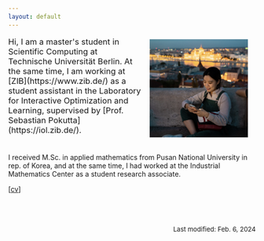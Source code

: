```yaml
---
layout: default
---
```


<div class="lead pretty-links">
<p style="font-size:16.5px"> <img src = "./assets/img/budapest.jpg" align="right" width = "200" height = "200" vspace="5" hspace="16"> Hi, I am a master's student in Scientific Computing at Technische Universität Berlin. At the same time, I am working at [ZIB](https://www.zib.de/) as a student assistant in the Laboratory for Interactive Optimization and Learning, supervised by [Prof. Sebastian Pokutta](https://iol.zib.de/). <br> <br>

I received M.Sc. in applied mathematics from Pusan National University in rep. of Korea, and at the same time, I had worked at the Industrial Mathematics Center as a student research associate.

[[cv](./assets/file/cv.pdf)] <br> <br> <br> <br>
</p>
<p style="font-size:13px" align="right">
Last modified: Feb. 6, 2024
</p>



</div>
